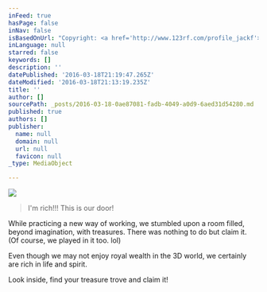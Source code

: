```yaml
---
inFeed: true
hasPage: false
inNav: false
isBasedOnUrl: "Copyright: <a href='http://www.123rf.com/profile_jackf'>jackf / 123RF Stock Photo</a>"
inLanguage: null
starred: false
keywords: []
description: ''
datePublished: '2016-03-18T21:19:47.265Z'
dateModified: '2016-03-18T21:13:19.235Z'
title: ''
author: []
sourcePath: _posts/2016-03-18-0ae87081-fadb-4049-a0d9-6aed31d54280.md
published: true
authors: []
publisher:
  name: null
  domain: null
  url: null
  favicon: null
_type: MediaObject

---
```

![](https://the-grid-user-content.s3-us-west-2.amazonaws.com/08a8f571-fee3-4485-86c3-340a29ca2069.jpg)

> I'm rich!!! This is our door! 

While practicing a new way of working, we stumbled upon a room filled, beyond imagination, with treasures. There was nothing to do but claim it. (Of course, we played in it too. lol)

Even though we may not enjoy royal wealth in the 3D world, we certainly are rich in life and spirit. 

Look inside, find your treasure trove and claim it!